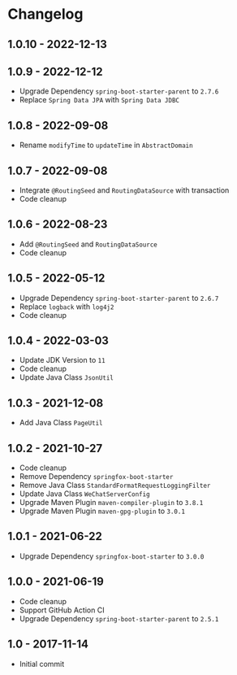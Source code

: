 # Changelog

## 1.0.10 - 2022-12-13

## 1.0.9 - 2022-12-12

- Upgrade Dependency `spring-boot-starter-parent` to `2.7.6`
- Replace `Spring Data JPA` with `Spring Data JDBC`

## 1.0.8 - 2022-09-08

- Rename `modifyTime` to `updateTime` in `AbstractDomain`

## 1.0.7 - 2022-09-08

- Integrate `@RoutingSeed` and `RoutingDataSource` with transaction
- Code cleanup

## 1.0.6 - 2022-08-23

- Add `@RoutingSeed` and `RoutingDataSource`
- Code cleanup

## 1.0.5 - 2022-05-12

- Upgrade Dependency `spring-boot-starter-parent` to `2.6.7`
- Replace `logback` with `log4j2`
- Code cleanup

## 1.0.4 - 2022-03-03

- Update JDK Version to `11`
- Code cleanup
- Update Java Class `JsonUtil`

## 1.0.3 - 2021-12-08

- Add Java Class `PageUtil`

## 1.0.2 - 2021-10-27

- Code cleanup
- Remove Dependency `springfox-boot-starter`
- Remove Java Class `StandardFormatRequestLoggingFilter`
- Update Java Class `WeChatServerConfig`
- Upgrade Maven Plugin `maven-compiler-plugin` to `3.8.1`
- Upgrade Maven Plugin `maven-gpg-plugin` to `3.0.1`

## 1.0.1 - 2021-06-22

- Upgrade Dependency `springfox-boot-starter` to `3.0.0`

## 1.0.0 - 2021-06-19

- Code cleanup
- Support GitHub Action CI
- Upgrade Dependency `spring-boot-starter-parent` to `2.5.1`

## 1.0 - 2017-11-14

- Initial commit
